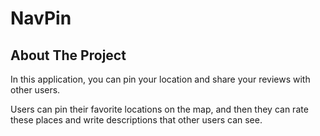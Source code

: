 # NavPin

## About The Project

In this application, you can pin your location and share your reviews with other users.

Users can pin their favorite locations on the map, and then they can rate these places and write descriptions that other users can see.